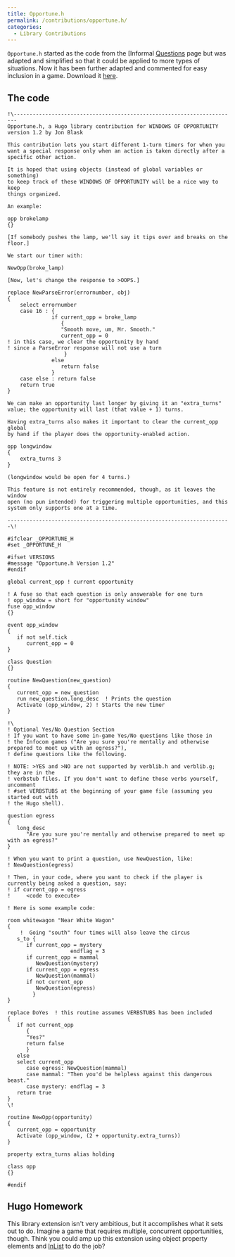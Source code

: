 ```yaml
---
title: Opportune.h
permalink: /contributions/opportune.h/
categories: 
  - Library Contributions
---
```


`Opportune.h` started as the code from the [Informal
[Questions](/tips/informal-questions/) page but was adapted and
simplified so that it could be applied to more types of situations. Now
it has been further adapted and commented for easy inclusion in a game.
Download it [here](http://roody.gerynarsabode.org/hbe/opportune.h).

## The code

    !\-----------------------------------------------------------------------
    Opportune.h, a Hugo library contribution for WINDOWS OF OPPORTUNITY
    version 1.2 by Jon Blask

    This contribution lets you start different 1-turn timers for when you
    want a special response only when an action is taken directly after a
    specific other action.

    It is hoped that using objects (instead of global variables or something)
    to keep track of these WINDOWS OF OPPORTUNITY will be a nice way to keep
    things organized.

    An example:

    opp brokelamp
    {}

    [If somebody pushes the lamp, we'll say it tips over and breaks on the
    floor.]

    We start our timer with:

    NewOpp(broke_lamp)

    [Now, let's change the response to >OOPS.]

    replace NewParseError(errornumber, obj)
    {
        select errornumber
        case 16 : {
                  if current_opp = broke_lamp
                     {
                     "Smooth move, um, Mr. Smooth."
                     current_opp = 0
    ! in this case, we clear the opportunity by hand
    ! since a ParseError response will not use a turn
                      }
                  else
                     return false
                  }
        case else : return false
        return true
    }

    We can make an opportunity last longer by giving it an "extra_turns"
    value; the opportunity will last (that value + 1) turns.

    Having extra_turns also makes it important to clear the current_opp global
    by hand if the player does the opportunity-enabled action.

    opp longwindow
    {
        extra_turns 3
    }

    (longwindow would be open for 4 turns.)

    This feature is not entirely recommended, though, as it leaves the window
    open (no pun intended) for triggering multiple opportunities, and this
    system only supports one at a time.

    -----------------------------------------------------------------------\!

    #ifclear _OPPORTUNE_H
    #set _OPPORTUNE_H

    #ifset VERSIONS
    #message "Opportune.h Version 1.2"
    #endif

    global current_opp ! current opportunity

    ! A fuse so that each question is only answerable for one turn
    ! opp_window = short for "opportunity window"
    fuse opp_window
    {}

    event opp_window
    {
       if not self.tick
          current_opp = 0
    }

    class Question
    {}

    routine NewQuestion(new_question)
    {
       current_opp = new_question
       run new_question.long_desc  ! Prints the question
       Activate (opp_window, 2) ! Starts the new timer
    }

    !\
    ! Optional Yes/No Question Section
    ! If you want to have some in-game Yes/No questions like those in
    ! the Infocom games ("Are you sure you're mentally and otherwise prepared to meet up with an egress?"),
    ! define questions like the following.

    ! NOTE: >YES and >NO are not supported by verblib.h and verblib.g; they are in the
    ! verbstub files. If you don't want to define those verbs yourself, uncomment
    ! #set VERBSTUBS at the beginning of your game file (assuming you started out with
    ! the Hugo shell).

    question egress
    {
       long_desc
          "Are you sure you're mentally and otherwise prepared to meet up with an egress?"
    }

    ! When you want to print a question, use NewQuestion, like:
    ! NewQuestion(egress)

    ! Then, in your code, where you want to check if the player is currently being asked a question, say:
    ! if current_opp = egress
    !     <code to execute>

    ! Here is some example code:

    room whitewagon "Near White Wagon"
    {
        !  Going "south" four times will also leave the circus
       s_to {
          if current_opp = mystery
                        endflag = 3
          if current_opp = mammal
             NewQuestion(mystery)
          if current_opp = egress
             NewQuestion(mammal)
          if not current_opp
             NewQuestion(egress)
            }
    }

    replace DoYes  ! this routine assumes VERBSTUBS has been included
    {
       if not current_opp
          {
          "Yes?"
          return false
          }
       else
       select current_opp
          case egress: NewQuestion(mammal)
          case mammal: "Then you'd be helpless against this dangerous beast."
          case mystery: endflag = 3
       return true
    }
    \!

    routine NewOpp(opportunity)
    {
       current_opp = opportunity
       Activate (opp_window, (2 + opportunity.extra_turns))
    }

    property extra_turns alias holding

    class opp
    {}

    #endif

## Hugo Homework

This library extension isn't very ambitious, but it accomplishes what it
sets out to do. Imagine a game that requires multiple, concurrent
opportunities, though. Think you could amp up this extension using
object property elements and [InList](/routines/inlist/) to do the job?
